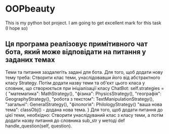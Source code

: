 # OOPbeauty
This is my python bot project. I am going to get excellent mark for this task (I hope so)

Ця програма реалізовує примітивного чат бота, який може відповідати на питання у заданих темах
------------------------------------------------------------------------------------------------------

Теми та питання заздалегіть задані для бота. Для того, щоб додати нову тему треба:
  Створити клас теми, унаслідовавши його від абстрактного класу Strategy.
  Потім додати назву теми та об'єкт цього класа у словник, що створюється при 
  ініціалізації класу СhatBot:
  self.strategies = {
            "математика": MathStrategy(),
            "фізика": PhysicsStrategy(),
            "географія": GeographyStrategy(),
            "робота з текстом": TextManipulationStrategy(),
            "загальні": GeneralStrategy(),
            "філологія": PhilologyStrategy()
            "ваша нова тема": classObj() - додана нова тема.
        }
Для того, щоб додати питання до цієї теми, необхідно:
  Створити унаслідуваний клас з класу теми, а потім
  додати назву питання до словника sub_str у методі def handle_question(self, question).
